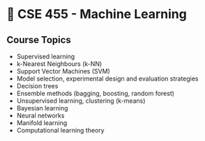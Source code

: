 # 🤖 CSE 455 - Machine Learning

## Course Topics

- Supervised learning
- k-Nearest Neighbours (k-NN)
- Support Vector Machines (SVM)
- Model selection, experimental design and evaluation strategies
- Decision trees
- Ensemble methods (bagging, boosting, random forest)
- Unsupervised learning, clustering (k-means)
- Bayesian learning
- Neural networks
- Manifold learning
- Computational learning theory